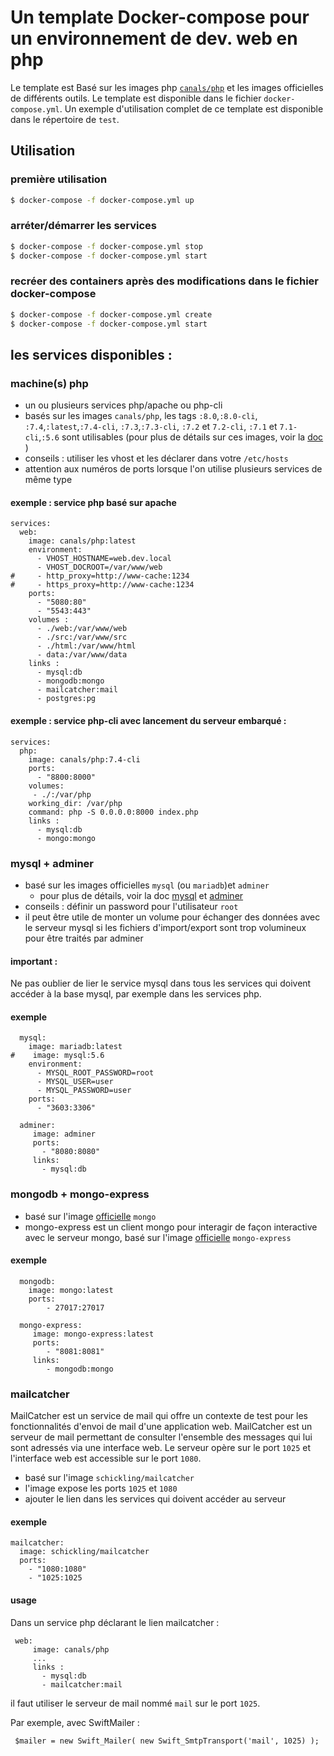 # Un template Docker-compose pour un environnement de dev. web en php

Le template est Basé sur les images php  [`canals/php`](https://hub.docker.com/r/canals/php/) et les images officielles 
de différents outils. Le template est disponible dans le fichier `docker-compose.yml`. Un exemple d'utilisation complet 
de ce template est disponible dans le répertoire de `test`.

## Utilisation

### première utilisation
```bash
$ docker-compose -f docker-compose.yml up

```

### arréter/démarrer les services
```bash
$ docker-compose -f docker-compose.yml stop
$ docker-compose -f docker-compose.yml start
```

### recréer des containers après des modifications dans le fichier docker-compose
```bash
$ docker-compose -f docker-compose.yml create
$ docker-compose -f docker-compose.yml start
```

## les services disponibles :

### machine(s) php

* un ou plusieurs services php/apache ou php-cli
* basés sur les images `canals/php`, les tags `:8.0`,`:8.0-cli`, `:7.4`,`:latest`,`:7.4-cli`, `:7.3`,`:7.3-cli`, `:7.2` et `7.2-cli`, `:7.1` 
et `7.1-cli`,`:5.6` sont utilisables (pour plus de détails sur ces images, 
voir la [doc](https://hub.docker.com/r/canals/php/) )
* conseils : utiliser les vhost et les déclarer dans votre `/etc/hosts`
* attention aux numéros de ports lorsque l'on utilise plusieurs services de même type


#### exemple : service php basé sur apache
```
services:
  web:
    image: canals/php:latest
    environment:
      - VHOST_HOSTNAME=web.dev.local
      - VHOST_DOCROOT=/var/www/web
#     - http_proxy=http://www-cache:1234     
#     - https_proxy=http://www-cache:1234
    ports:
      - "5080:80"
      - "5543:443"
    volumes :
      - ./web:/var/www/web
      - ./src:/var/www/src
      - ./html:/var/www/html
      - data:/var/www/data
    links :
      - mysql:db
      - mongodb:mongo
      - mailcatcher:mail
      - postgres:pg
```
#### exemple : service php-cli avec lancement du serveur embarqué : 
```
services:
  php:
    image: canals/php:7.4-cli
    ports:
      - "8800:8000"
    volumes:
     - ./:/var/php
    working_dir: /var/php
    command: php -S 0.0.0.0:8000 index.php
    links :
      - mysql:db
      - mongo:mongo
```

### mysql + adminer

* basé sur les images officielles `mysql` (ou `mariadb`)et `adminer`
    * pour plus de détails, voir la doc [mysql](https://hub.docker.com/_/mysql/) et
     [adminer](https://hub.docker.com/_/adminer/)
* conseils : définir un password pour l'utilisateur `root`
* il peut être utile de monter un volume pour échanger des données avec le serveur mysql
  si les fichiers d'import/export sont trop volumineux pour être traités par adminer

#### important :
Ne pas oublier de lier le service mysql dans tous les services qui doivent accéder à la base
mysql, par exemple dans les services php.

#### exemple

```
  mysql:
    image: mariadb:latest
#    image: mysql:5.6
    environment:
      - MYSQL_ROOT_PASSWORD=root
      - MYSQL_USER=user
      - MYSQL_PASSWORD=user
    ports:
      - "3603:3306"
      
  adminer:
     image: adminer
     ports:
       - "8080:8080"
     links:
       - mysql:db
```

### mongodb + mongo-express

* basé sur l'image [officielle](https://hub.docker.com/_/mongo/) `mongo`
* mongo-express est un client mongo pour interagir de façon interactive avec le serveur mongo,
 basé sur l'image [officielle](https://hub.docker.com/_/mongo-express/) `mongo-express`

#### exemple

```
  mongodb:
    image: mongo:latest
    ports:
        - 27017:27017

  mongo-express:
     image: mongo-express:latest
     ports:
        - "8081:8081"
     links:
        - mongodb:mongo
```

### mailcatcher
 MailCatcher est un service de mail qui offre un contexte de test pour les
 fonctionnalités d'envoi de mail d'une application web. MailCatcher est un serveur de mail
 permettant de consulter l'ensemble des messages qui lui sont adressés via une interface web.
 Le serveur opère sur le port `1025` et l'interface web est accessible sur le port `1080`.

 * basé sur l'image `schickling/mailcatcher`
 * l'image expose les ports `1025` et `1080`
 * ajouter le lien dans les services qui doivent accéder au serveur

#### exemple
```
mailcatcher:
  image: schickling/mailcatcher
  ports:
    - "1080:1080"
    - "1025:1025
```

#### usage
 Dans un service php déclarant le lien mailcatcher :
```
 web:
     image: canals/php
     ...
     links :
       - mysql:db
       - mailcatcher:mail
```

 il faut utiliser le serveur de mail nommé `mail` sur le port `1025`.

 Par exemple, avec SwiftMailer :
```
 $mailer = new Swift_Mailer( new Swift_SmtpTransport('mail', 1025) );
```

